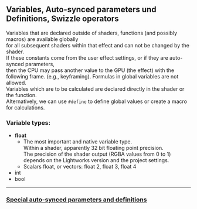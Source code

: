 ## Variables, Auto-synced parameters und Definitions, Swizzle operators

Variables that are declared outside of shaders, functions (and possibly macros) are available globally  
for all subsequent shaders within that effect and can not be changed by the shader.  
If these constants come from the user effect settings, or if they are auto-synced parameters,  
then the CPU may pass another value to the GPU (the effect) with the following frame. (e.g., keyframing).
Formulas in global variables are not allowed.  
Variables which are to be calculated are declared directly in the shader or the function.  
Alternatively, we can use `#define` to define global values or create a macro for calculations.  


### Variable types:
- **float**  
  - The most important and native variable type.  
    Within a shader, apparently 32 bit floating point precision.  
    The precision of the shader output (RGBA values from 0 to 1) depends on the Lightworks version and the project settings.  
  - Scalars float,  or vectors: float 2, float 3, float 4
- int
- bool

---


###  [Special auto-synced parameters and definitions](Auto_synced.md)



